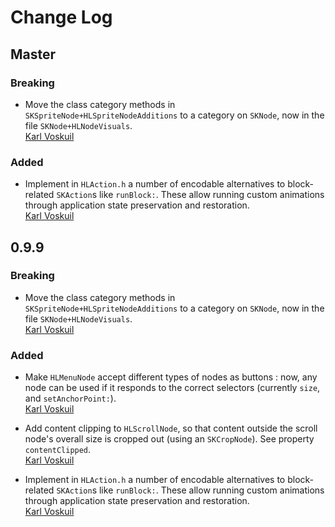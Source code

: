 
# Change Log

## Master

### Breaking

- Move the class category methods in
  `SKSpriteNode+HLSpriteNodeAdditions` to a category on `SKNode`, now
  in the file `SKNode+HLNodeVisuals`.  
  [Karl Voskuil](https://github.com/karlvoskuil)

### Added

- Implement in `HLAction.h` a number of encodable alternatives to
  block-related `SKAction`s like `runBlock:`.  These allow running
  custom animations through application state preservation and
  restoration.  
  [Karl Voskuil](https://github.com/karlvoskuil)

## 0.9.9

### Breaking

- Move the class category methods in
  `SKSpriteNode+HLSpriteNodeAdditions` to a category on `SKNode`, now
  in the file `SKNode+HLNodeVisuals`.  
  [Karl Voskuil](https://github.com/karlvoskuil)

### Added

- Make `HLMenuNode` accept different types of nodes as buttons : now,
  any node can be used if it responds to the correct selectors
  (currently `size`, and `setAnchorPoint:`).  
  [Karl Voskuil](https://github.com/karlvoskuil)

- Add content clipping to `HLScrollNode`, so that content outside the
  scroll node's overall size is cropped out (using an `SKCropNode`).
  See property `contentClipped`.  
  [Karl Voskuil](https://github.com/karlvoskuil)

- Implement in `HLAction.h` a number of encodable alternatives to
  block-related `SKAction`s like `runBlock:`.  These allow running
  custom animations through application state preservation and
  restoration.  
  [Karl Voskuil](https://github.com/karlvoskuil)
